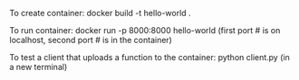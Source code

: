 To create container:
docker build -t hello-world .

To run container:
docker run -p 8000:8000 hello-world (first port # is on localhost, second port # is in the container)

To test a client that uploads a function to the container:
python client.py (in a new terminal)
